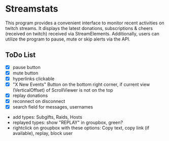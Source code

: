 
# Streamstats

This program provides a convenient interface to monitor recent activities on twitch streams. It displays the latest donations, subscriptions & cheers (received on twitch) received via StreamElements. Additionally, users can utilize the program to pause, mute or skip alerts via the API.


## ToDo List

- [X] pause button
- [X] mute button
- [X] hyperlinks clickable
- [X] "X New Events" Button on the bottom right corner, if current view (VerticalOffset) of ScrollViewer is not on the top
- [X] replay donations 
- [X] reconnect on disconnect
- [X] search field for messages, usernames
- add types: Subgifts, Raids, Hosts
- replayed types: show "REPLAY" in groupbox, green?
- rightclick on groupbox with these options: Copy text, copy link (if available), replay, block user